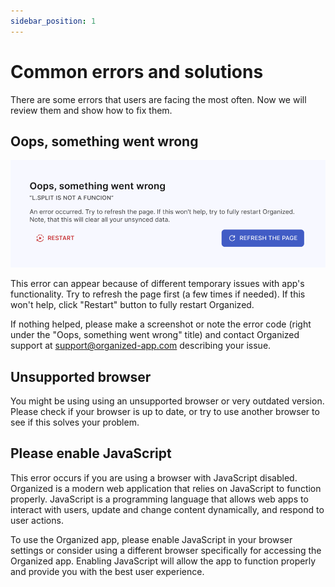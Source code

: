```yaml
---
sidebar_position: 1
---
```


# Common errors and solutions

There are some errors that users are facing the most often. Now we will review them and show how to fix them.

## Oops, something went wrong

![Something went wrong Organized](./img/something-went-wrong.png)

This error can appear because of different temporary issues with app's functionality. Try to refresh the page first (a few times if needed). If this won't help, click "Restart" button to fully restart Organized.

If nothing helped, please make a screenshot or note the error code (right under the "Oops, something went wrong" title) and contact Organized support at [support@organized-app.com](mailto:support@organized-app.com) describing your issue. 

## Unsupported browser

You might be using using an unsupported browser or very outdated version. Please check if your browser is up to date, or try to use another browser to see if this solves your problem.

## Please enable JavaScript

This error occurs if you are using a browser with JavaScript disabled. Organized is a modern web application that relies on JavaScript to function properly. JavaScript is a programming language that allows web apps to interact with users, update and change content dynamically, and respond to user actions.

To use the Organized app, please enable JavaScript in your browser settings or consider using a different browser specifically for accessing the Organized app. Enabling JavaScript will allow the app to function properly and provide you with the best user experience.